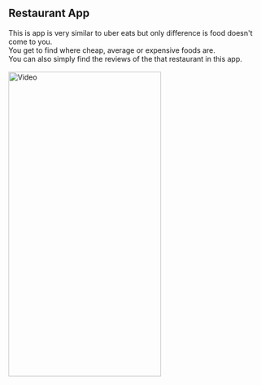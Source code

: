 <!DOCTYPE html>
<html>
<body>

<h2>Restaurant App</h2>

<div>
This is app is very similar to uber eats but only difference is food doesn't come to you.<br>
You get to find where cheap, average or expensive foods are.<br>
You can also simply find the reviews of the that restaurant in this app.<br>
<br>
</div>
<div class="row">
    <img src="shot/1.gif" alt="Video" width="300" height="600">
</div>
</body>
</html>
